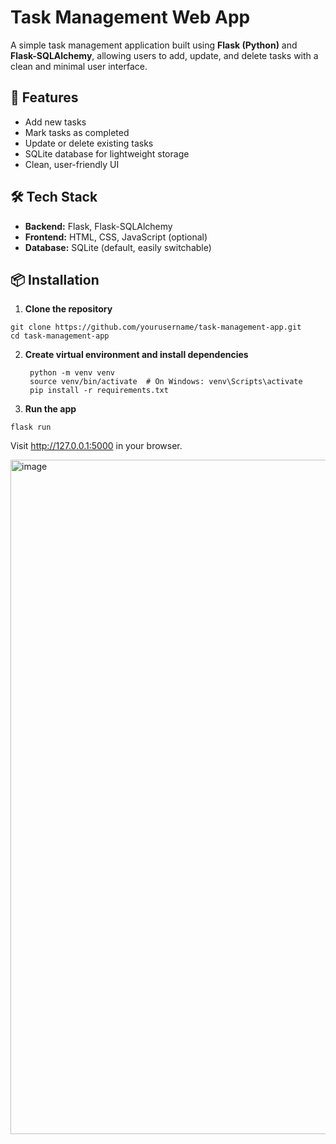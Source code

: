 # Task Management Web App

A simple task management application built using **Flask (Python)** and **Flask-SQLAlchemy**, allowing users to add, update, and delete tasks with a clean and minimal user interface.

## 🚀 Features
- Add new tasks
- Mark tasks as completed
- Update or delete existing tasks
- SQLite database for lightweight storage
- Clean, user-friendly UI

## 🛠️ Tech Stack
- **Backend:** Flask, Flask-SQLAlchemy
- **Frontend:** HTML, CSS, JavaScript (optional)
- **Database:** SQLite (default, easily switchable)

## 📦 Installation

1. **Clone the repository**  
```
git clone https://github.com/yourusername/task-management-app.git
cd task-management-app
```

2. **Create virtual environment and install dependencies**
   ```
    python -m venv venv
    source venv/bin/activate  # On Windows: venv\Scripts\activate
    pip install -r requirements.txt
    ```
   
3. **Run the app**
```
flask run

```

Visit http://127.0.0.1:5000 in your browser.

<img width="1919" height="1079" alt="image" src="https://github.com/user-attachments/assets/5f9aeecc-12ec-4f2d-9275-52cb40bb4431" />
